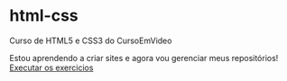# html-css
 Curso de HTML5 e CSS3 do CursoEmVideo

Estou aprendendo a criar sites e agora vou gerenciar meus repositórios!
<a href="https://denipereira.github.io/html-css/exercicios/ex006/" >Executar os exercicios</a>